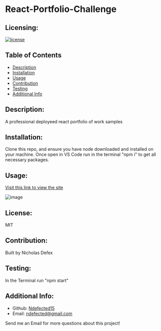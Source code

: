 # React-Portfolio-Challenge

## Licensing:

[![license](https://img.shields.io/badge/license-MIT-blue)](https://shields.io)

## Table of Contents

- [Description](#description)
- [Installation](#installation)
- [Usage](#usage)
- [Contribution](#contribution)
- [Testing](#testing)
- [Additional Info](#additional-info)

## Description:

A professional deployeed react portfolio of work samples

## Installation:

Clone this repo, and ensure you have node downloaded and installed on your machine. Once open in VS Code run in the terminal "npm i" to get all necessary packages.

## Usage:

[Visit this link to view the site](http://nicholasdefex.dev/)

![image](https://user-images.githubusercontent.com/92278942/159574764-a31c0bf0-1313-44ae-b9a7-afb88aa277c6.png)

## License:

MIT

## Contribution:

Built by Nicholas Defex

## Testing:

In the Terminal run "npm start"

## Additional Info:

- Github: [Ndefected15](https://github.com/Ndefected15)
- Email: ndefected@gmail.com

Send me an Email for more questions about this project!
